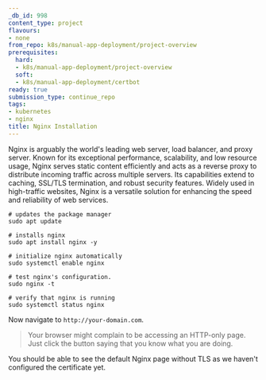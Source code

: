 ```yaml
---
_db_id: 998
content_type: project
flavours:
- none
from_repo: k8s/manual-app-deployment/project-overview
prerequisites:
  hard:
  - k8s/manual-app-deployment/project-overview
  soft:
  - k8s/manual-app-deployment/certbot
ready: true
submission_type: continue_repo
tags:
- kubernetes
- nginx
title: Nginx Installation
---
```


Nginx is arguably the world's leading web server, load balancer, and proxy server. Known for its exceptional performance, scalability, and low resource usage, Nginx serves static content efficiently and acts as a reverse proxy to distribute incoming traffic across multiple servers. Its capabilities extend to caching, SSL/TLS termination, and robust security features. Widely used in high-traffic websites, Nginx is a versatile solution for enhancing the speed and reliability of web services.

```
# updates the package manager
sudo apt update

# installs nginx
sudo apt install nginx -y

# initialize nginx automatically
sudo systemctl enable nginx

# test nginx's configuration.
sudo nginx -t

# verify that nginx is running
sudo systemctl status nginx
```

Now navigate to `http://your-domain.com`.

> Your browser might complain to be accessing an HTTP-only page. Just click the button saying that you know what you are doing.

You should be able to see the default Nginx page without TLS as we haven't configured the certificate yet.